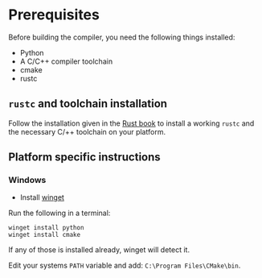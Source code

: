 # Prerequisites

Before building the compiler, you need the following things installed:

* Python
* A C/C++ compiler toolchain
* cmake
* rustc

## `rustc` and toolchain installation

Follow the installation given in the [Rust book](https://doc.rust-lang.org/book/ch01-01-installation.html) to install a working `rustc` and the necessary C/++ toolchain on your platform.

## Platform specific instructions

### Windows

* Install [winget](https://github.com/microsoft/winget-cli)

Run the following in a terminal:

```
winget install python
winget install cmake
```

If any of those is installed already, winget will detect it.

Edit your systems `PATH` variable and add: `C:\Program Files\CMake\bin`.
